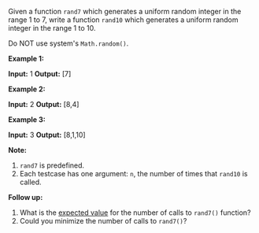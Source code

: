 
Given a function  `rand7`  which generates a uniform random integer in the range 1 to 7, write a function  `rand10` which generates a uniform random integer in the range 1 to 10.

Do NOT use system's  `Math.random()`.

**Example 1:**

**Input:** 1
**Output:** [7]

**Example 2:**

**Input:** 2
**Output:** [8,4]

**Example 3:**

**Input:** 3
**Output:** [8,1,10]

**Note:**

1.  `rand7`  is predefined.
2.  Each testcase has one argument: `n`, the number of times that  `rand10`  is called.

**Follow up:**

1.  What is the  [expected value](https://en.wikipedia.org/wiki/Expected_value) for the number of calls to `rand7()` function?
2.  Could you minimize the number of calls to  `rand7()`?